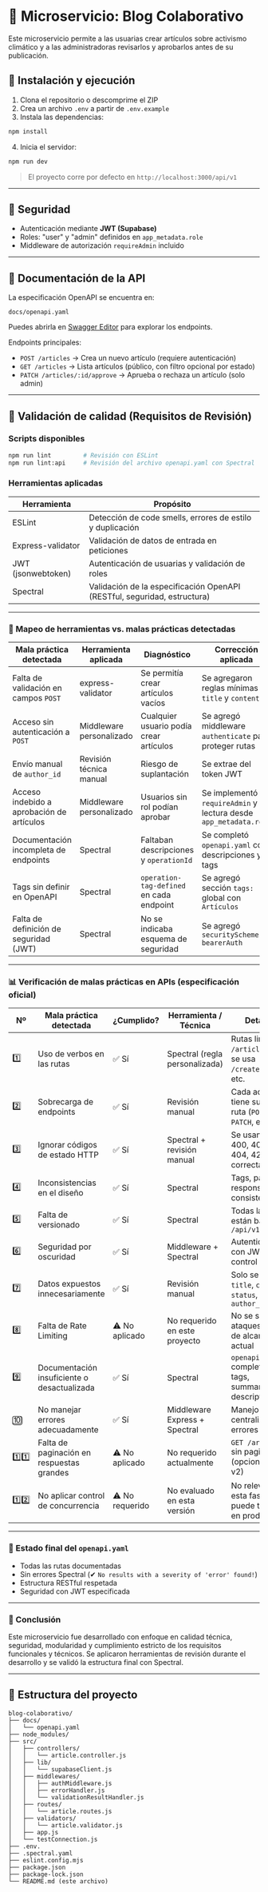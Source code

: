 # 📝 Microservicio: Blog Colaborativo

Este microservicio permite a las usuarias crear artículos sobre activismo climático y a las administradoras revisarlos y aprobarlos antes de su publicación.

## 🚀 Instalación y ejecución

1. Clona el repositorio o descomprime el ZIP
2. Crea un archivo `.env` a partir de `.env.example`
3. Instala las dependencias:

```bash
npm install
```

4. Inicia el servidor:

```bash
npm run dev
```

> El proyecto corre por defecto en `http://localhost:3000/api/v1`

---

## 🔐 Seguridad

- Autenticación mediante **JWT (Supabase)**
- Roles: "user" y "admin" definidos en `app_metadata.role`
- Middleware de autorización `requireAdmin` incluido

---

## 📘 Documentación de la API

La especificación OpenAPI se encuentra en:

```
docs/openapi.yaml
```

Puedes abrirla en [Swagger Editor](https://editor.swagger.io/) para explorar los endpoints.

Endpoints principales:
- `POST /articles` → Crea un nuevo artículo (requiere autenticación)
- `GET /articles` → Lista artículos (público, con filtro opcional por estado)
- `PATCH /articles/:id/approve` → Aprueba o rechaza un artículo (solo admin)

---

## 🧪 Validación de calidad (Requisitos de Revisión)

### Scripts disponibles

```bash
npm run lint         # Revisión con ESLint
npm run lint:api     # Revisión del archivo openapi.yaml con Spectral
```

### Herramientas aplicadas

| Herramienta       | Propósito                                      |
|-------------------|-----------------------------------------------|
| ESLint            | Detección de code smells, errores de estilo y duplicación |
| Express-validator | Validación de datos de entrada en peticiones  |
| JWT (jsonwebtoken)| Autenticación de usuarias y validación de roles |
| Spectral          | Validación de la especificación OpenAPI (RESTful, seguridad, estructura) |

---

### 🧩 Mapeo de herramientas vs. malas prácticas detectadas

| Mala práctica detectada                  | Herramienta aplicada  | Diagnóstico                                 | Corrección aplicada                                      |
|------------------------------------------|------------------------|----------------------------------------------|-----------------------------------------------------------|
| Falta de validación en campos `POST`     | express-validator      | Se permitía crear artículos vacíos           | Se agregaron reglas mínimas en `title` y `content`       |
| Acceso sin autenticación a `POST`        | Middleware personalizado | Cualquier usuario podía crear artículos     | Se agregó middleware `authenticate` para proteger rutas  |
| Envío manual de `author_id`              | Revisión técnica manual| Riesgo de suplantación                       | Se extrae del token JWT                                  |
| Acceso indebido a aprobación de artículos| Middleware personalizado | Usuarios sin rol podían aprobar             | Se implementó `requireAdmin` y lectura desde `app_metadata.role` |
| Documentación incompleta de endpoints    | Spectral               | Faltaban descripciones y `operationId`       | Se completó `openapi.yaml` con descripciones y tags      |
| Tags sin definir en OpenAPI              | Spectral               | `operation-tag-defined` en cada endpoint     | Se agregó sección `tags:` global con `Artículos`         |
| Falta de definición de seguridad (JWT)   | Spectral               | No se indicaba esquema de seguridad          | Se agregó `securitySchemes > bearerAuth`                 |

---

### 📊 Verificación de malas prácticas en APIs (especificación oficial)

| Nº  | Mala práctica detectada                   | ¿Cumplido? | Herramienta / Técnica             | Detalles |
|-----|--------------------------------------------|------------|----------------------------------|----------|
| 1️⃣  | Uso de verbos en las rutas                | ✅ Sí      | Spectral (regla personalizada)   | Rutas limpias: `/articles`, no se usa `/createArticle`, etc. |
| 2️⃣  | Sobrecarga de endpoints                   | ✅ Sí      | Revisión manual                  | Cada acción tiene su propia ruta (`POST`, `PATCH`, etc.) |
| 3️⃣  | Ignorar códigos de estado HTTP            | ✅ Sí      | Spectral + revisión manual       | Se usan 201, 400, 401, 403, 404, 422 correctamente |
| 4️⃣  | Inconsistencias en el diseño              | ✅ Sí      | Spectral                         | Tags, paths y responses consistentes |
| 5️⃣  | Falta de versionado                       | ✅ Sí      | Spectral                         | Todas las rutas están bajo `/api/v1/...` |
| 6️⃣  | Seguridad por oscuridad                   | ✅ Sí      | Middleware + Spectral            | Autenticación con JWT y control de roles |
| 7️⃣  | Datos expuestos innecesariamente          | ✅ Sí      | Revisión manual                  | Solo se expone `title`, `content`, `status`, `author_id` |
| 8️⃣  | Falta de Rate Limiting                    | ⚠️ No aplicado | No requerido en este proyecto    | No se simulan ataques, fuera de alcance actual |
| 9️⃣  | Documentación insuficiente o desactualizada| ✅ Sí     | Spectral                         | `openapi.yaml` completo, con tags, summaries, descriptions |
| 🔟  | No manejar errores adecuadamente           | ✅ Sí      | Middleware Express + Spectral    | Manejo centralizado de errores HTTP |
| 1️⃣1️⃣ | Falta de paginación en respuestas grandes| ⚠️ No aplicado | No requerido actualmente         | `GET /articles` sin paginación (opcional para v2) |
| 1️⃣2️⃣ | No aplicar control de concurrencia        | ⚠️ No requerido | No evaluado en esta versión       | No relevante en esta fase, se puede testear en producción |

---

### 📌 Estado final del `openapi.yaml`

- Todas las rutas documentadas
- Sin errores Spectral (✔ `No results with a severity of 'error' found!`)
- Estructura RESTful respetada
- Seguridad con JWT especificada

---

### 🧠 Conclusión

Este microservicio fue desarrollado con enfoque en calidad técnica, seguridad, modularidad y cumplimiento estricto de los requisitos funcionales y técnicos. Se aplicaron herramientas de revisión durante el desarrollo y se validó la estructura final con Spectral.

---

## 📁 Estructura del proyecto

```
blog-colaborativo/
├── docs/
│   └── openapi.yaml
├── node_modules/
├── src/
│   ├── controllers/
│   │   └── article.controller.js
│   ├── lib/
│   │   └── supabaseClient.js
│   ├── middlewares/
│   │   ├── authMiddleware.js
│   │   ├── errorHandler.js
│   │   └── validationResultHandler.js
│   ├── routes/
│   │   └── article.routes.js
│   ├── validators/
│   │   └── article.validator.js
│   ├── app.js
│   └── testConnection.js
├── .env.
├── .spectral.yaml
├── eslint.config.mjs
├── package.json
├── package-lock.json
└── README.md (este archivo)
```

